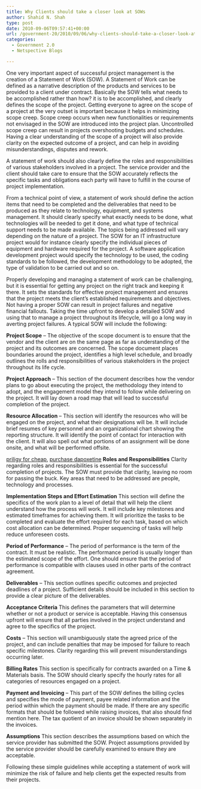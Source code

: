 ```yaml
---
title: Why Clients should take a closer look at SOWs
author: Shahid N. Shah
type: post
date: 2010-09-06T09:57:41+00:00
url: /government-20/2010/09/06/why-clients-should-take-a-closer-look-at-sows/
categories:
  - Government 2.0
  - Netspective Blogs

---
```

One very important aspect of successful project management is the creation of a Statement of Work (SOW). A Statement of Work can be defined as a narrative description of the products and services to be provided to a client under contract. Basically the SOW tells what needs to be accomplished rather than how? it is to be accomplished, and clearly defines the scope of the project. Getting everyone to agree on the scope of a project at the very outset is important because it helps in minimizing scope creep. Scope creep occurs when new functionalities or requirements not envisaged in the SOW are introduced into the project plan. Uncontrolled scope creep can result in projects overshooting budgets and schedules. Having a clear understanding of the scope of a project will also provide clarity on the expected outcome of a project, and can help in avoiding misunderstandings, disputes and rework.

A statement of work should also clearly define the roles and responsibilities of various stakeholders involved in a project. The service provider and the client should take care to ensure that the SOW accurately reflects the specific tasks and obligations each party will have to fulfill in the course of project implementation.

From a technical point of view, a statement of work should define the action items that need to be completed and the deliverables that need to be produced as they relate to technology, equipment, and systems management. It should clearly specify what exactly needs to be done, what technologies will be needed to get it done, and what type of technical support needs to be made available. The topics being addressed will vary depending on the nature of a project. The SOW for an IT infrastructure project would for instance clearly specify the individual pieces of equipment and hardware required for the project. A software application development project would specify the technology to be used, the coding standards to be followed, the development methodology to be adopted, the type of validation to be carried out and so on.

Properly developing and managing a statement of work can be challenging, but it is essential for getting any project on the right track and keeping it there. It sets the standards for effective project management and ensures that the project meets the client&#8217;s established requirements and objectives. Not having a proper SOW can result in project failures and negative financial fallouts. Taking the time upfront to develop a detailed SOW and using that to manage a project throughout its lifecycle, will go a long way in averting project failures. A typical SOW will include the following:

**Project Scope** &#8211; The objective of the scope document is to ensure that the vendor and the client are on the same page as far as understanding of the project and its outcomes are concerned. The scope document places boundaries around the project, identifies a high level schedule, and broadly outlines the rolls and responsibilities of various stakeholders in the project throughout its life cycle.

**Project Approach** &#8211; This section of the document describes how the vendor plans to go about executing the project, the methodology they intend to adopt, and the engagement model they intend to follow while delivering on the project. It will lay down a road map that will lead to successful completion of the project.

**Resource Allocation** &#8211; This section will identify the resources who will be engaged on the project, and what their designations will be. It will include brief resumes of key personnel and an organizational chart showing the reporting structure. It will identify the point of contact for interaction with the client. It will also spell out what portions of an assignment will be done onsite, and what will be performed offsite.

[priligy for cheap][1], [purchase dapoxetine][2] **Roles and Responsibilities** Clarity regarding roles and responsibilities is essential for the successful completion of projects. The SOW must provide that clarity, leaving no room for passing the buck. Key areas that need to be addressed are people, technology and processes.

**Implementation Steps and Effort Estimation** This section will define the specifics of the work plan to a level of detail that will help the client understand how the process will work. It will include key milestones and estimated timeframes for achieving them. It will prioritize the tasks to be completed and evaluate the effort required for each task, based on which cost allocation can be determined. Proper sequencing of tasks will help reduce unforeseen costs.

**Period of Performance** &#8211; The period of performance is the term of the contract. It must be realistic. The performance period is usually longer than the estimated scope of the effort. One should ensure that the period of performance is compatible with clauses used in other parts of the contract agreement.

**Deliverables** &#8211; This section outlines specific outcomes and projected deadlines of a project. Sufficient details should be included in this section to provide a clear picture of the deliverables.

**Acceptance Criteria** This defines the parameters that will determine whether or not a product or service is acceptable. Having this consensus upfront will ensure that all parties involved in the project understand and agree to the specifics of the project.

**Costs** &#8211; This section will unambiguously state the agreed price of the project, and can include penalties that may be imposed for failure to reach specific milestones. Clarity regarding this will prevent misunderstandings occurring later.

**Billing Rates** This section is specifically for contracts awarded on a Time & Materials basis. The SOW should clearly specify the hourly rates for all categories of resources engaged on a project.

**Payment and Invoicing** &#8211; This part of the SOW defines the billing cycles and specifies the mode of payment, payee related information and the period within which the payment should be made. If there are any specific formats that should be followed while raising invoices, that also should find mention here. The tax quotient of an invoice should be shown separately in the invoices.

**Assumptions** This section describes the assumptions based on which the service provider has submitted the SOW. Project assumptions provided by the service provider should be carefully examined to ensure they are acceptable.

Following these simple guidelines while accepting a statement of work will minimize the risk of failure and help clients get the expected results from their projects.

 [1]: https://pills24h.com/buy-dapoxetine-online-without-prescription/
 [2]: http://prestige-pharmacy.com/dapoxetine-modern-drug/
